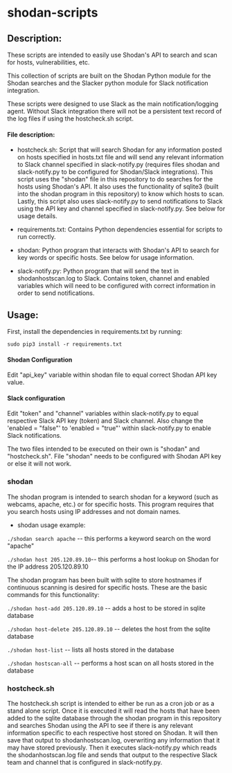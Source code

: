 # shodan-scripts

## Description:
These scripts are intended to easily use Shodan's API to search and scan for hosts, vulnerabilities, etc. 

This collection of scripts are built on the Shodan Python module for the Shodan searches and the Slacker python module for Slack notification integration. 

These scripts were designed to use Slack as the main notification/logging agent. Without Slack integration there will not be a persistent text record of the log files if using the hostcheck.sh script.



#### File description:
- hostcheck.sh: Script that will search Shodan for any information posted on hosts specified in hosts.txt file and will send any relevant information to Slack channel specified in slack-notify.py (requires files shodan and slack-notify.py to be configured for Shodan/Slack integrations). This script uses the "shodan" file in this repository to do searches for the hosts using Shodan's API. It also uses the functionality of sqlite3 (built into the shodan program in this repository) to know which hosts to scan. Lastly, this script also uses slack-notify.py to send notifications to Slack using the API key and channel specified in slack-notify.py. See below for usage details.

- requirements.txt: Contains Python dependencies essential for scripts to run correctly.

- shodan: Python program that interacts with Shodan's API to search for key words or specific hosts. See below for usage information.

- slack-notify.py: Python program that will send the text in shodanhostscan.log to Slack. Contains token, channel and enabled variables which will need to be configured with correct information in order to send notifications.


## Usage:
First, install the dependencies in requirements.txt by running:

`sudo pip3 install -r requirements.txt`


#### Shodan Configuration
Edit "api_key" variable within shodan file to equal correct Shodan API key value.

#### Slack configuration
Edit "token" and "channel" variables within slack-notify.py to equal respective Slack API key (token) and Slack channel. Also change the 'enabled = "false"' to 'enabled = "true"' within slack-notify.py to enable Slack notifications.

The two files intended to be executed on their own is "shodan" and "hostcheck.sh". File "shodan" needs to be configured with Shodan API key or else it will not work.

### shodan
The shodan program is intended to search shodan for a keyword (such as webcams, apache, etc.) or for specific hosts. This program requires that you search hosts using IP addresses and not domain names.

- shodan usage example:

`./shodan search apache` -- this performs a keyword search on the word "apache"

`./shodan host 205.120.89.10`-- this performs a host lookup on Shodan for the IP address 205.120.89.10

The shodan program has been built with sqlite to store hostnames if continuous scanning is desired for specific hosts. These are the basic commands for this functionality:

`./shodan host-add 205.120.89.10` -- adds a host to be stored in sqlite database

`./shodan host-delete 205.120.89.10` -- deletes the host from the sqlite database

`./shodan host-list` -- lists all hosts stored in the database

`./shodan hostscan-all` -- performs a host scan on all hosts stored in the database

### hostcheck.sh
The hostcheck.sh script is intended to either be run as a cron job or as a stand alone script. Once it is executed it will read the hosts that have been added to the sqlite database through the shodan program in this repository and searches Shodan using the API to see if there is any relevant information specific to each respective host stored on Shodan. It will then save that output to shodanhostscan.log, overwriting any information that it may have stored previously. Then it executes slack-notify.py which reads the shodanhostscan.log file and sends that output to the respective Slack team and channel that is configured in slack-notify.py. 
